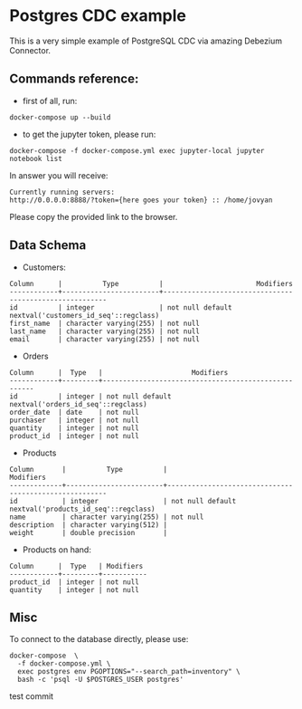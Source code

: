 # Postgres CDC example

This is a very simple example of PostgreSQL CDC via amazing Debezium Connector.

## Commands reference:

- first of all, run:
```
docker-compose up --build
```
- to get the jupyter token, please run:
```
docker-compose -f docker-compose.yml exec jupyter-local jupyter notebook list
```
In answer you will receive:
```
Currently running servers:
http://0.0.0.0:8888/?token={here goes your token} :: /home/jovyan
```
Please copy the provided link to the browser.


## Data Schema
- Customers:
```
Column      |          Type          |                       Modifiers
------------+------------------------+--------------------------------------------------------
id          | integer                | not null default nextval('customers_id_seq'::regclass)
first_name  | character varying(255) | not null
last_name   | character varying(255) | not null
email       | character varying(255) | not null
```
- Orders
```
Column      |  Type   |                      Modifiers
------------+---------+-----------------------------------------------------
id          | integer | not null default nextval('orders_id_seq'::regclass)
order_date  | date    | not null
purchaser   | integer | not null
quantity    | integer | not null
product_id  | integer | not null
```
- Products
```
Column       |          Type          |                       Modifiers
-------------+------------------------+-------------------------------------------------------
id           | integer                | not null default nextval('products_id_seq'::regclass)
name         | character varying(255) | not null
description  | character varying(512) |
weight       | double precision       |
```
- Products on hand:
```
Column      |  Type   | Modifiers
------------+---------+-----------
product_id  | integer | not null
quantity    | integer | not null
```

## Misc
To connect to the database directly, please use:
```
docker-compose  \
  -f docker-compose.yml \
  exec postgres env PGOPTIONS="--search_path=inventory" \
  bash -c 'psql -U $POSTGRES_USER postgres'
```
test commit
